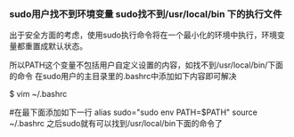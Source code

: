 ### sudo用户找不到环境变量 sudo找不到/usr/local/bin 下的执行文件

出于安全方面的考虑，使用sudo执行命令将在一个最小化的环境中执行，环境变量都重置成默认状态。

所以PATH这个变量不包括用户自定义设置的内容，如找不到/usr/local/bin/下面的命令
在sudo用户的主目录里的.bashrc中添加如下内容即可解决

$ vim ~/.bashrc 

#在最下面添加如下一行
alias sudo="sudo env PATH=$PATH"
source ~/.bashrc
之后sudo就有可以找到/usr/local/bin下面的命令了

